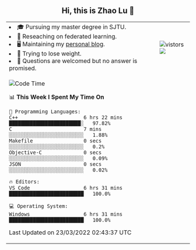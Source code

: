 <h2 align="center"> Hi, this is Zhao Lu 👋</h2>

<table style="overflow:hidden;">
    <tr> 
        <td>
            <li>🎓 Pursuing my master degree in SJTU.</li>
            <li>🌱 Reseaching on federated learning.</li>
            <li>🖥️ Maintaining my <a href="https://ifarewell.xyz">personal blog</a>.</li>
            <li>💪 Trying to lose weight.</li>
            <li>💬 Questions are welcomed but no answer is promised.</li> 
        </td>
        <td>
            <img src="https://visitor-badge.glitch.me/badge?page_id=ifarewell" alt="vistors" />
        <br>
          <img src="https://github-readme-stats.vercel.app/api?username=ifarewell&theme=graywhite&hide=prs,contribs&show_icons=true&hide_border=true&icon_color=CE1D2D&text_color=718096&bg_color=ffffff&hide_title=true" />
        </td>
    </tr>
    <tr>
        <td colspan="2">
            
<!--START_SECTION:waka-->
![Code Time](http://img.shields.io/badge/Code%20Time-121%20hrs%2014%20mins-blue)

📊 **This Week I Spent My Time On** 

```text
💬 Programming Languages: 
C++                      6 hrs 22 mins       ████████████████████████░   97.82% 
C                        7 mins              ░░░░░░░░░░░░░░░░░░░░░░░░░   1.88% 
Makefile                 0 secs              ░░░░░░░░░░░░░░░░░░░░░░░░░   0.2% 
Objective-C              0 secs              ░░░░░░░░░░░░░░░░░░░░░░░░░   0.09% 
JSON                     0 secs              ░░░░░░░░░░░░░░░░░░░░░░░░░   0.02%

🔥 Editors: 
VS Code                  6 hrs 31 mins       █████████████████████████   100.0%

💻 Operating System: 
Windows                  6 hrs 31 mins       █████████████████████████   100.0%

```


 Last Updated on 23/03/2022 02:43:37 UTC
<!--END_SECTION:waka-->
            
</td></tr>
</table>

